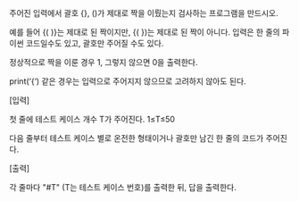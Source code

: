주어진 입력에서 괄호 {}, ()가 제대로 짝을 이뤘는지 검사하는 프로그램을 만드시오.
 

예를 들어 {( )}는 제대로 된 짝이지만, {( })는 제대로 된 짝이 아니다. 입력은 한 줄의 파이썬 코드일수도 있고, 괄호만 주어질 수도 있다.
 

정상적으로 짝을 이룬 경우 1, 그렇지 않으면 0을 출력한다.
 

print(‘{‘) 같은 경우는 입력으로 주어지지 않으므로 고려하지 않아도 된다.


 

[입력]


첫 줄에 테스트 케이스 개수 T가 주어진다.  1≤T≤50
 

다음 줄부터 테스트 케이스 별로 온전한 형태이거나 괄호만 남긴 한 줄의 코드가 주어진다.

 

[출력]
 

각 줄마다 "#T" (T는 테스트 케이스 번호)를 출력한 뒤, 답을 출력한다.
